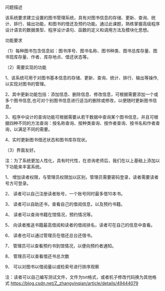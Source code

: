 问题描述                             

该系统要求建立设置的图书管理系统，具有对图书信息的存储、更新、查询、统计、排行、输出功能，和图书的借还及预约功能。通过此课题，熟练掌握高级程序设计语言的数据类型、程序设计语句、函数的定义和调用方法及模块化思想。

功能要求

（1）每种图书包含信息如：图书序号、图书名称、图书种类、图书总库存量、图书现库存量、作者、库存地点、借还状态等。

（2）需要实现的功能

1、该系统可用于对图书基本信息的存储、更新、查询、统计、排行、输出等操作,以实现对图书的管理。

2、其中更新功能包括：添加信息、删除信息、修改信息，可根据需要添加一个或多个图书信息,也可对个别图书信息进行适当的删除或修改，以便随时更新图书信息。

3、程序中设计的查询功能可根据需要从若干数据中查询某个图书信息，并且可根据四种不同的方法查询：按名称查询、按种类查询、按作者查询、按书名和作者查询，以满足不同的需要。

4、实时更新图书借还状态和图书库存现状。

（3）界面友好。

注：为了系统更加人性化，具有时代性，在咨询老师后，我们在以上基础上添加以下功能来丰富系统。

1、      增加读者权限，与管理员权限加以区别，管理员需要密码登录，读者需要读者号方可登录。

2、      读者可以自己注册读者账号，一个账号同时最多借10本书。

3、      读者可以自助还书，查看自己的借阅信息，以及预约书籍。

4、      读者可以查询书籍在馆情况，预约情况等。

5、      向读者推送书籍最高借阅和读者的借阅排名，读者可在自己的信息中查看。

6、      读者也可以通过管理员在借还总台还借书。

7、      管理员可以查看预约书到馆情况，以便向预约者通知。

8、      管理员可以查看借还书总次数

9、      可以对图书以借阅量以或检索号进行排序观察

注：读者可以自己编写测试文件，文件为txt格式，或者机子修改代码换为其他格式
https://blog.csdn.net/Z_zhangyinqian/article/details/49444079